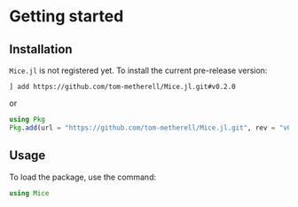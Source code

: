 # Getting started

## Installation
`Mice.jl` is not registered yet. To install the current pre-release version:

```
] add https://github.com/tom-metherell/Mice.jl.git#v0.2.0
```

or

```julia
using Pkg
Pkg.add(url = "https://github.com/tom-metherell/Mice.jl.git", rev = "v0.2.0")
```

## Usage
To load the package, use the command:

```julia
using Mice
```